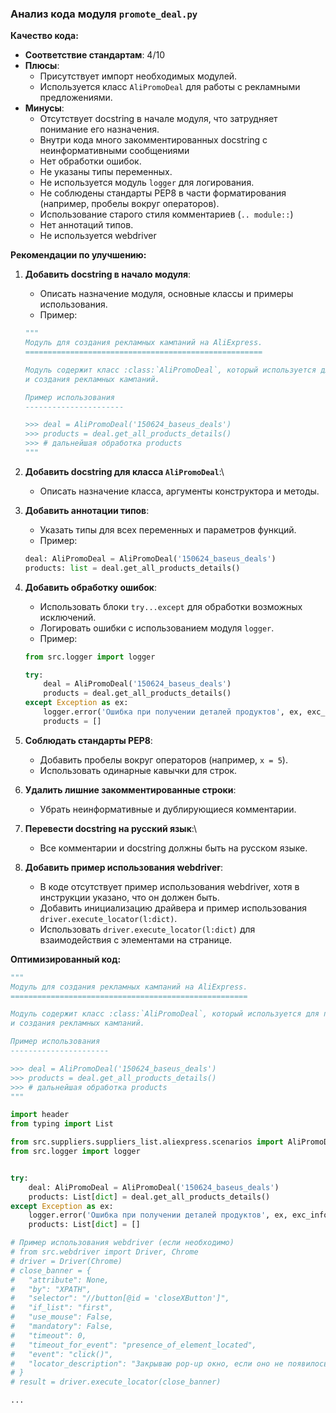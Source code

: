 ### **Анализ кода модуля `promote_deal.py`**

**Качество кода:**

- **Соответствие стандартам**: 4/10
- **Плюсы**:
    - Присутствует импорт необходимых модулей.
    - Используется класс `AliPromoDeal` для работы с рекламными предложениями.
- **Минусы**:
    - Отсутствует docstring в начале модуля, что затрудняет понимание его назначения.
    - Внутри кода много закомментированных docstring с неинформативными сообщениями
    - Нет обработки ошибок.
    - Не указаны типы переменных.
    - Не используется модуль `logger` для логирования.
    - Не соблюдены стандарты PEP8 в части форматирования (например, пробелы вокруг операторов).
    - Использование старого стиля комментариев (``.. module::``)
    - Нет аннотаций типов.
    - Не используется webdriver

**Рекомендации по улучшению:**

1.  **Добавить docstring в начало модуля**:
    - Описать назначение модуля, основные классы и примеры использования.
    - Пример:

    ```python
    """
    Модуль для создания рекламных кампаний на AliExpress.
    =====================================================

    Модуль содержит класс :class:`AliPromoDeal`, который используется для получения информации о товарах
    и создания рекламных кампаний.

    Пример использования
    ----------------------

    >>> deal = AliPromoDeal('150624_baseus_deals')
    >>> products = deal.get_all_products_details()
    >>> # дальнейшая обработка products
    """
    ```

2.  **Добавить docstring для класса `AliPromoDeal`**:\
    -   Описать назначение класса, аргументы конструктора и методы.

3.  **Добавить аннотации типов**:
    - Указать типы для всех переменных и параметров функций.
    - Пример:

    ```python
    deal: AliPromoDeal = AliPromoDeal('150624_baseus_deals')
    products: list = deal.get_all_products_details()
    ```

4.  **Добавить обработку ошибок**:
    - Использовать блоки `try...except` для обработки возможных исключений.
    - Логировать ошибки с использованием модуля `logger`.
    - Пример:

    ```python
    from src.logger import logger

    try:
        deal = AliPromoDeal('150624_baseus_deals')
        products = deal.get_all_products_details()
    except Exception as ex:
        logger.error('Ошибка при получении деталей продуктов', ex, exc_info=True)
        products = []
    ```

5.  **Соблюдать стандарты PEP8**:
    - Добавить пробелы вокруг операторов (например, `x = 5`).
    - Использовать одинарные кавычки для строк.

6.  **Удалить лишние закомментированные строки**:
    - Убрать неинформативные и дублирующиеся комментарии.

7. **Перевести docstring на русский язык**:\
    - Все комментарии и docstring должны быть на русском языке.

8. **Добавить пример использования webdriver**:
   - В коде отсутствует пример использования webdriver, хотя в инструкции указано, что он должен быть.
   - Добавить инициализацию драйвера и пример использования `driver.execute_locator(l:dict)`.
   -  Использовать `driver.execute_locator(l:dict)` для взаимодействия с элементами на странице.

**Оптимизированный код:**

```python
"""
Модуль для создания рекламных кампаний на AliExpress.
=====================================================

Модуль содержит класс :class:`AliPromoDeal`, который используется для получения информации о товарах
и создания рекламных кампаний.

Пример использования
----------------------

>>> deal = AliPromoDeal('150624_baseus_deals')
>>> products = deal.get_all_products_details()
>>> # дальнейшая обработка products
"""

import header
from typing import List

from src.suppliers.suppliers_list.aliexpress.scenarios import AliPromoDeal
from src.logger import logger


try:
    deal: AliPromoDeal = AliPromoDeal('150624_baseus_deals')
    products: List[dict] = deal.get_all_products_details()
except Exception as ex:
    logger.error('Ошибка при получении деталей продуктов', ex, exc_info=True)
    products: List[dict] = []

# Пример использования webdriver (если необходимо)
# from src.webdriver import Driver, Chrome
# driver = Driver(Chrome)
# close_banner = {
#   "attribute": None,
#   "by": "XPATH",
#   "selector": "//button[@id = 'closeXButton']",
#   "if_list": "first",
#   "use_mouse": False,
#   "mandatory": False,
#   "timeout": 0,
#   "timeout_for_event": "presence_of_element_located",
#   "event": "click()",
#   "locator_description": "Закрываю pop-up окно, если оно не появилось - не страшно (`mandatory`:`false`)"
# }
# result = driver.execute_locator(close_banner)

...